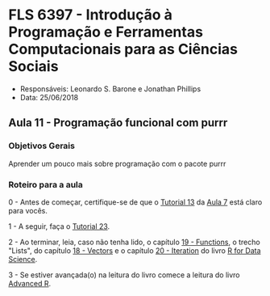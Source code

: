 #  FLS 6397 - Introdução à Programação e Ferramentas Computacionais para as Ciências Sociais

- Responsáveis: Leonardo S. Barone e Jonathan Phillips
- Data: 25/06/2018

## Aula 11 - Programação funcional com purrr

### Objetivos Gerais

Aprender um pouco mais sobre programação com o pacote purrr

### Roteiro para a aula

0 - Antes de começar, certifique-se de que o [Tutorial 13](https://github.com/leobarone/FLS6397_2018/blob/master/tutorials/tutorial13.Rmd) da [Aula 7](https://github.com/leobarone/FLS6397_2018/blob/master/classes/class07.md) está claro para vocês.

1 - A seguir, faça o [Tutorial 23](https://github.com/leobarone/FLS6397_2018/blob/master/tutorials/tutorial13.Rmd).

2 - Ao terminar, leia, caso não tenha lido, o capítulo [19 - Functions](http://r4ds.had.co.nz/functions.html), o trecho "Lists", do capítulo [18 - Vectors](http://r4ds.had.co.nz/vectors.html#lists) e o capítulo [20 - Iteration](http://r4ds.had.co.nz/iteration.html) do livro [R for Data Science](http://r4ds.had.co.nz).

3 - Se estiver avançada(o) na leitura do livro comece a leitura do livro [Advanced R](http://adv-r.had.co.nz/Functional-programming.html).


